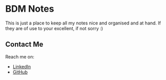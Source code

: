 # BDM Notes

This is just a place to keep all my notes nice and organised and at hand.  If they are of use to your excellent, if not sorry :)  

## Contact Me

Reach me on:

- [LinkedIn](https://www.linkedin.com/in/bmccafferty)
- [GitHub](https://github.com/bmccafferty)
